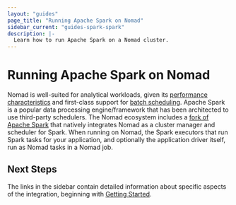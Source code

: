 ```yaml
---
layout: "guides"
page_title: "Running Apache Spark on Nomad"
sidebar_current: "guides-spark-spark"
description: |-
  Learn how to run Apache Spark on a Nomad cluster.
---
```


# Running Apache Spark on Nomad

Nomad is well-suited for analytical workloads, given its [performance 
characteristics](https://www.hashicorp.com/c1m/) and first-class support for 
[batch scheduling](https://www.nomadproject.io/docs/runtime/schedulers.html). 
Apache Spark is a popular data processing engine/framework that has been 
architected to use third-party schedulers. The Nomad ecosystem includes a 
[fork of Apache Spark](https://github.com/hashicorp/nomad-spark) that natively 
integrates Nomad as a cluster manager and scheduler for Spark. When running on 
Nomad, the Spark executors that run Spark tasks for your application, and 
optionally the application driver itself, run as Nomad tasks in a Nomad job.

## Next Steps

The links in the sidebar contain detailed information about specific aspects of 
the integration, beginning with [Getting Started](/guides/spark/pre.html).
